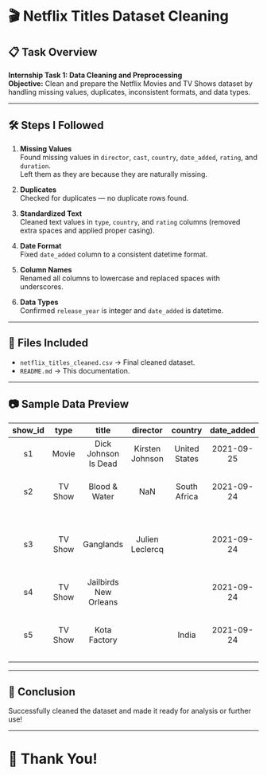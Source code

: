 # 🎬 Netflix Titles Dataset Cleaning

## 📋 Task Overview
**Internship Task 1: Data Cleaning and Preprocessing**  
**Objective:** Clean and prepare the Netflix Movies and TV Shows dataset by handling missing values, duplicates, inconsistent formats, and data types.

---

## 🛠 Steps I Followed

1. **Missing Values**  
   Found missing values in `director`, `cast`, `country`, `date_added`, `rating`, and `duration`.  
   Left them as they are because they are naturally missing.

2. **Duplicates**  
   Checked for duplicates — no duplicate rows found.

3. **Standardized Text**  
   Cleaned text values in `type`, `country`, and `rating` columns (removed extra spaces and applied proper casing).

4. **Date Format**  
   Fixed `date_added` column to a consistent datetime format.

5. **Column Names**  
   Renamed all columns to lowercase and replaced spaces with underscores.

6. **Data Types**  
   Confirmed `release_year` is integer and `date_added` is datetime.

---

## 📂 Files Included
- `netflix_titles_cleaned.csv` → Final cleaned dataset.
- `README.md` → This documentation.

---

## 📷 Sample Data Preview

| show_id | type    | title                | director          | country        | date_added | release_year | rating | duration | listed_in            |
|:-------:|:-------:|:--------------------:|:-----------------:|:--------------:|:----------:|:------------:|:------:|:--------:|:--------------------:|
| s1 | Movie | Dick Johnson Is Dead | Kirsten Johnson | United States | 2021-09-25 | 2020 | PG-13 | 90 min | Documentaries |
| s2 | TV Show | Blood & Water | NaN | South Africa | 2021-09-24 | 2021 | TV-MA | 2 Seasons | International TV Shows, TV Dramas, TV Mysteries |
| s3 | TV Show | Ganglands | Julien Leclercq |    | 2021-09-24 | 2021 | TV-MA | 1 Season | Crime TV Shows, International TV Shows, TV Action & Adventure |
| s4 | TV Show | Jailbirds New Orleans |    |    | 2021-09-24 | 2021 | TV-MA | 1 Season | Docuseries, Reality TV |
| s5 | TV Show | Kota Factory |    | India | 2021-09-24 | 2021 | TV-MA | 2 Seasons | International TV Shows, Romantic TV Shows, TV Dramas |

---

## 🚀 Conclusion
Successfully cleaned the dataset and made it ready for analysis or further use!

---

# 🌟 Thank You!
